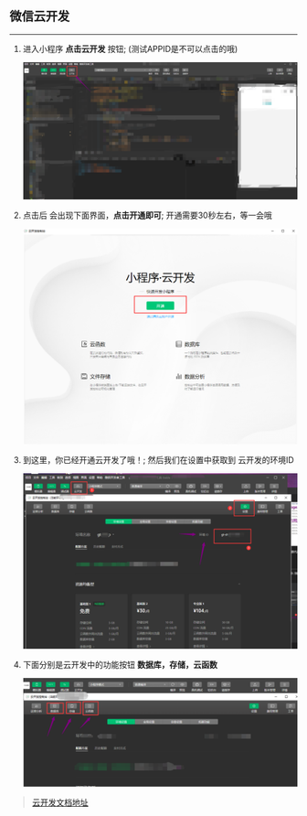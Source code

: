 ## 微信云开发
---
1. 进入小程序 **点击云开发** 按钮; (测试APPID是不可以点击的哦)

    ![云开发](./img/b.png)

2. 点击后 会出现下面界面，**点击开通即可**; 开通需要30秒左右，等一会哦

    ![开通云开发](./img/c.png)
3. 到这里，你已经开通云开发了哦！; 然后我们在设置中获取到 云开发的环境ID

    ![云开发环境id](./img/e.png)

4. 下面分别是云开发中的功能按钮 **数据库，存储，云函数**

    ![云开发功能](./img/f.png)


> [云开发文档地址](https://developers.weixin.qq.com/miniprogram/dev/wxcloud/basis/getting-started.html)